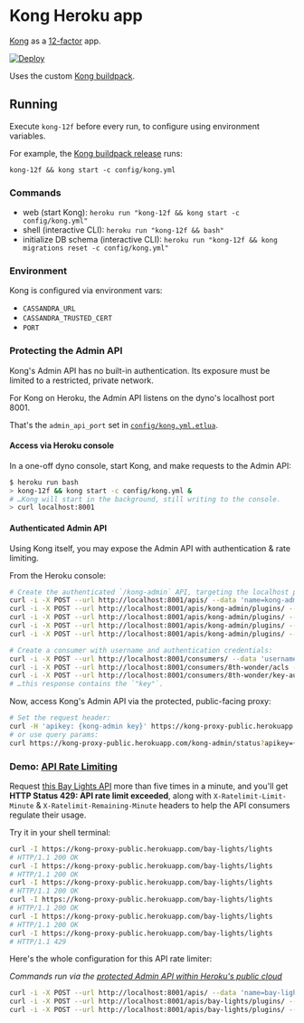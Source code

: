 Kong Heroku app
===============
[Kong](https://getkong.org) as a [12-factor](http://12factor.net) app.

[![Deploy](https://www.herokucdn.com/deploy/button.png)](https://heroku.com/deploy?template=https://github.com/heroku/heroku-kong)

Uses the custom [Kong buildpack](https://github.com/heroku/heroku-buildpack-kong).

Running
-------

Execute `kong-12f` before every run, to configure using environment variables.

For example, the [Kong buildpack release](https://github.com/heroku/heroku-buildpack-kong/bin/release) runs:
```
kong-12f && kong start -c config/kong.yml
```

### Commands

* web (start Kong): `heroku run "kong-12f && kong start -c config/kong.yml"`
* shell (interactive CLI): `heroku run "kong-12f && bash"`
* initialize DB schema (interactive CLI): `heroku run "kong-12f && kong migrations reset -c config/kong.yml"`

### Environment

Kong is configured via environment vars:

* `CASSANDRA_URL`
* `CASSANDRA_TRUSTED_CERT`
* `PORT`

### Protecting the Admin API
Kong's Admin API has no built-in authentication. Its exposure must be limited to a restricted, private network.

For Kong on Heroku, the Admin API listens on the dyno's localhost port 8001.

That's the `admin_api_port` set in [`config/kong.yml.etlua`](/heroku/heroku-kong/blob/master/config/kong.yml.etlua).

#### Access via Heroku console
In a one-off dyno console, start Kong, and make requests to the Admin API:

```bash
$ heroku run bash
> kong-12f && kong start -c config/kong.yml &
# …Kong will start in the background, still writing to the console.
> curl localhost:8001
```

#### Authenticated Admin API
Using Kong itself, you may expose the Admin API with authentication & rate limiting.

From the Heroku console:
```bash
# Create the authenticated `/kong-admin` API, targeting the localhost port:
curl -i -X POST --url http://localhost:8001/apis/ --data 'name=kong-admin' --data 'upstream_url=http://localhost:8001/' --data 'request_path=/kong-admin' --data 'strip_request_path=true'
curl -i -X POST --url http://localhost:8001/apis/kong-admin/plugins/ --data 'name=request-size-limiting' --data "config.allowed_payload_size=8"
curl -i -X POST --url http://localhost:8001/apis/kong-admin/plugins/ --data 'name=rate-limiting' --data "config.minute=12"
curl -i -X POST --url http://localhost:8001/apis/kong-admin/plugins/ --data 'name=key-auth' --data "config.hide_credentials=true"
curl -i -X POST --url http://localhost:8001/apis/kong-admin/plugins/ --data 'name=acl' --data "config.whitelist=kong-admin"

# Create a consumer with username and authentication credentials:
curl -i -X POST --url http://localhost:8001/consumers/ --data 'username=8th-wonder'
curl -i -X POST --url http://localhost:8001/consumers/8th-wonder/acls --data 'group=kong-admin'
curl -i -X POST --url http://localhost:8001/consumers/8th-wonder/key-auth
# …this response contains the `"key"`.
```

Now, access Kong's Admin API via the protected, public-facing proxy:
```bash
# Set the request header:
curl -H 'apikey: {kong-admin key}' https://kong-proxy-public.herokuapp.com/kong-admin/status
# or use query params:
curl https://kong-proxy-public.herokuapp.com/kong-admin/status?apikey={kong-admin key}
```


### Demo: [API Rate Limiting](https://getkong.org/plugins/rate-limiting/)

Request [this Bay Lights API](https://kong-proxy-public.herokuapp.com/bay-lights/lights) more than five times in a minute, and you'll get **HTTP Status 429: API rate limit exceeded**, along with `X-Ratelimit-Limit-Minute` & `X-Ratelimit-Remaining-Minute` headers to help the API consumers regulate their usage.

Try it in your shell terminal:
```bash
curl -I https://kong-proxy-public.herokuapp.com/bay-lights/lights
# HTTP/1.1 200 OK
curl -I https://kong-proxy-public.herokuapp.com/bay-lights/lights
# HTTP/1.1 200 OK
curl -I https://kong-proxy-public.herokuapp.com/bay-lights/lights
# HTTP/1.1 200 OK
curl -I https://kong-proxy-public.herokuapp.com/bay-lights/lights
# HTTP/1.1 200 OK
curl -I https://kong-proxy-public.herokuapp.com/bay-lights/lights
# HTTP/1.1 200 OK
curl -I https://kong-proxy-public.herokuapp.com/bay-lights/lights
# HTTP/1.1 429
```

Here's the whole configuration for this API rate limiter:

*Commands run via the [protected Admin API within Heroku's public cloud](#heroku-public-cloud)*

```bash
curl -i -X POST --url http://localhost:8001/apis/ --data 'name=bay-lights' --data 'upstream_url=https://bay-lights-api-production.herokuapp.com/' --data 'request_path=/bay-lights' --data 'strip_request_path=true'
curl -i -X POST --url http://localhost:8001/apis/bay-lights/plugins/ --data 'name=request-size-limiting' --data "config.allowed_payload_size=8"
curl -i -X POST --url http://localhost:8001/apis/bay-lights/plugins/ --data 'name=rate-limiting' --data "config.minute=5"
```

